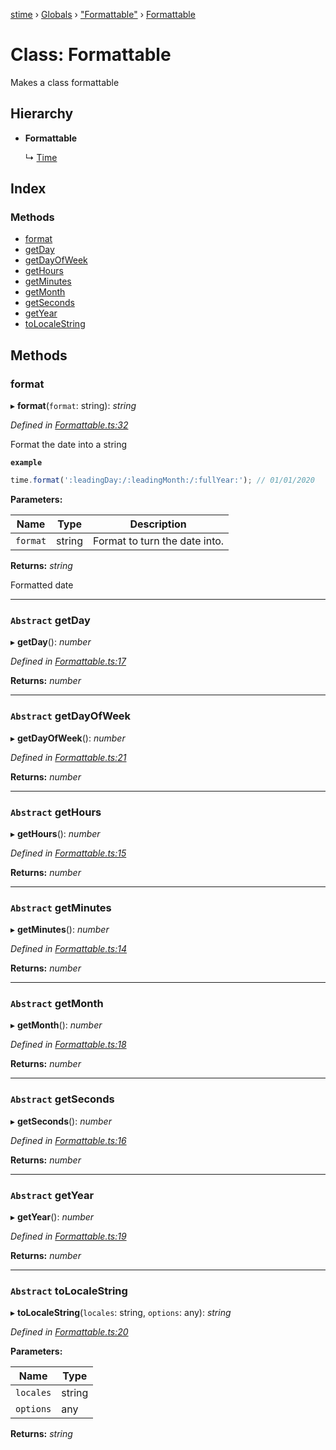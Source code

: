 [stime](../README.md) › [Globals](../globals.md) › ["Formattable"](../modules/_formattable_.md) › [Formattable](_formattable_.formattable.md)

# Class: Formattable

Makes a class formattable

## Hierarchy

* **Formattable**

  ↳ [Time](_time_.time.md)

## Index

### Methods

* [format](_formattable_.formattable.md#format)
* [getDay](_formattable_.formattable.md#abstract-getday)
* [getDayOfWeek](_formattable_.formattable.md#abstract-getdayofweek)
* [getHours](_formattable_.formattable.md#abstract-gethours)
* [getMinutes](_formattable_.formattable.md#abstract-getminutes)
* [getMonth](_formattable_.formattable.md#abstract-getmonth)
* [getSeconds](_formattable_.formattable.md#abstract-getseconds)
* [getYear](_formattable_.formattable.md#abstract-getyear)
* [toLocaleString](_formattable_.formattable.md#abstract-tolocalestring)

## Methods

###  format

▸ **format**(`format`: string): *string*

*Defined in [Formattable.ts:32](https://github.com/TerenceJefferies/STime/blob/e560a22/src/Formattable.ts#L32)*

Format the date into a string

**`example`** 
```javascript
time.format(':leadingDay:/:leadingMonth:/:fullYear:'); // 01/01/2020
```

**Parameters:**

Name | Type | Description |
------ | ------ | ------ |
`format` | string | Format to turn the date into. |

**Returns:** *string*

Formatted date

___

### `Abstract` getDay

▸ **getDay**(): *number*

*Defined in [Formattable.ts:17](https://github.com/TerenceJefferies/STime/blob/e560a22/src/Formattable.ts#L17)*

**Returns:** *number*

___

### `Abstract` getDayOfWeek

▸ **getDayOfWeek**(): *number*

*Defined in [Formattable.ts:21](https://github.com/TerenceJefferies/STime/blob/e560a22/src/Formattable.ts#L21)*

**Returns:** *number*

___

### `Abstract` getHours

▸ **getHours**(): *number*

*Defined in [Formattable.ts:15](https://github.com/TerenceJefferies/STime/blob/e560a22/src/Formattable.ts#L15)*

**Returns:** *number*

___

### `Abstract` getMinutes

▸ **getMinutes**(): *number*

*Defined in [Formattable.ts:14](https://github.com/TerenceJefferies/STime/blob/e560a22/src/Formattable.ts#L14)*

**Returns:** *number*

___

### `Abstract` getMonth

▸ **getMonth**(): *number*

*Defined in [Formattable.ts:18](https://github.com/TerenceJefferies/STime/blob/e560a22/src/Formattable.ts#L18)*

**Returns:** *number*

___

### `Abstract` getSeconds

▸ **getSeconds**(): *number*

*Defined in [Formattable.ts:16](https://github.com/TerenceJefferies/STime/blob/e560a22/src/Formattable.ts#L16)*

**Returns:** *number*

___

### `Abstract` getYear

▸ **getYear**(): *number*

*Defined in [Formattable.ts:19](https://github.com/TerenceJefferies/STime/blob/e560a22/src/Formattable.ts#L19)*

**Returns:** *number*

___

### `Abstract` toLocaleString

▸ **toLocaleString**(`locales`: string, `options`: any): *string*

*Defined in [Formattable.ts:20](https://github.com/TerenceJefferies/STime/blob/e560a22/src/Formattable.ts#L20)*

**Parameters:**

Name | Type |
------ | ------ |
`locales` | string |
`options` | any |

**Returns:** *string*
